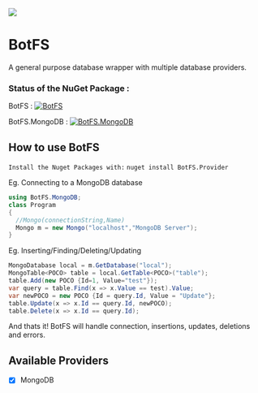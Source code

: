 ![](https://i.imgur.com/0GJXsIU.png)
# BotFS
A general purpose database wrapper with multiple database providers.

### Status of the NuGet Package : 

BotFS : [![BotFS](https://img.shields.io/nuget/vpre/BotFS.svg)](https://nuget.org/packages/BotFS) 

BotFS.MongoDB : [![BotFS.MongoDB](https://img.shields.io/nuget/vpre/BotFS.MongoDB.svg)](https://nuget.org/packages/BotFS.MongoDB) 
## How to use BotFS
`Install the Nuget Packages with:`
`nuget install BotFS.Provider`

Eg. Connecting to a MongoDB database
```cs
using BotFS.MongoDB;
class Program
{
  //Mongo(connectionString,Name)
  Mongo m = new Mongo("localhost","MongoDB Server");
}
```


Eg. Inserting/Finding/Deleting/Updating
```cs
MongoDatabase local = m.GetDatabase("local");
MongoTable<POCO> table = local.GetTable<POCO>("table");
table.Add(new POCO {Id=1, Value="test"});
var query = table.Find(x => x.Value == test).Value;
var newPOCO = new POCO {Id = query.Id, Value = "Update"};
table.Update(x => x.Id == query.Id, newPOCO);
table.Delete(x => x.Id == query.Id);
````
And thats it! BotFS will handle connection, insertions, updates, deletions and errors.

## Available Providers
- [x] MongoDB
